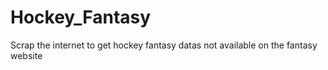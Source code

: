 # Hockey_Fantasy
Scrap the internet to get hockey fantasy datas not available on the fantasy website

